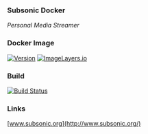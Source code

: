 ### Subsonic Docker

*Personal Media Streamer*

### Docker Image

[![Version](https://images.microbadger.com/badges/version/stlouisn/subsonic.svg)](https://microbadger.com/images/stlouisn/subsonic "Get your own version badge on microbadger.com") [![ImageLayers.io](https://images.microbadger.com/badges/image/stlouisn/subsonic.svg)](https://microbadger.com/images/stlouisn/subsonic "Get your own image badge on microbadger.com")

### Build

[![Build Status](https://travis-ci.org/stlouisn/docker_subsonic.svg?branch=master)](https://travis-ci.org/stlouisn/docker_subsonic)

### Links

[www.subsonic.org](http://www.subsonic.org/)
